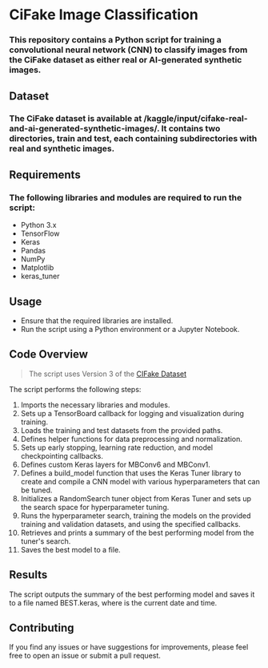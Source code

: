 # CiFake Image Classification
### This repository contains a Python script for training a convolutional neural network (CNN) to classify images from the CiFake dataset as either real or AI-generated synthetic images.

## Dataset
### The CiFake dataset is available at /kaggle/input/cifake-real-and-ai-generated-synthetic-images/. It contains two directories, train and test, each containing subdirectories with real and synthetic images.

## Requirements
### The following libraries and modules are required to run the script:

* Python 3.x
* TensorFlow
* Keras
* Pandas
* NumPy
* Matplotlib
* keras_tuner

## Usage
* Ensure that the required libraries are installed.
* Run the script using a Python environment or a Jupyter Notebook.


## Code Overview
> The script uses Version 3 of the [CIFake Dataset](https://www.kaggle.com/datasets/birdy654/cifake-real-and-ai-generated-synthetic-images/versions/3)

The script performs the following steps:

1. Imports the necessary libraries and modules.
2. Sets up a TensorBoard callback for logging and visualization during training.
3. Loads the training and test datasets from the provided paths.
4. Defines helper functions for data preprocessing and normalization.
5. Sets up early stopping, learning rate reduction, and model checkpointing callbacks.
6. Defines custom Keras layers for MBConv6 and MBConv1.
7. Defines a build_model function that uses the Keras Tuner library to create and compile a CNN model with various hyperparameters that can be tuned.
8. Initializes a RandomSearch tuner object from Keras Tuner and sets up the search space for hyperparameter tuning.
9. Runs the hyperparameter search, training the models on the provided training and validation datasets, and using the specified callbacks.
10. Retrieves and prints a summary of the best performing model from the tuner's search.
11. Saves the best model to a file.

## Results
The script outputs the summary of the best performing model and saves it to a file named BEST<TIMESTAMP>.keras, where <TIMESTAMP> is the current date and time.

## Contributing
If you find any issues or have suggestions for improvements, please feel free to open an issue or submit a pull request.
